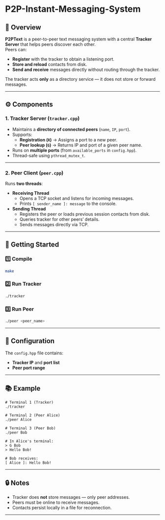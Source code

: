 # P2P-Instant-Messaging-System

## 📌 Overview
**P2PText** is a peer-to-peer text messaging system with a central **Tracker Server** that helps peers discover each other.  
Peers can:
- **Register** with the tracker to obtain a listening port.
- **Store and reload** contacts from disk.
- **Send and receive** messages directly without routing through the tracker.

The tracker acts **only** as a directory service — it does not store or forward messages.

---

## ⚙️ Components

### **1. Tracker Server (`tracker.cpp`)**
- Maintains a **directory of connected peers** (`name`, `IP`, `port`).
- Supports:
  - **Registration (`R`)** → Assigns a port to a new peer.
  - **Peer lookup (`G`)** → Returns IP and port of a given peer name.
- Runs on **multiple ports** (from `available_ports` in `config.hpp`).
- Thread-safe using `pthread_mutex_t`.

---

### **2. Peer Client (`peer.cpp`)**
Runs **two threads**:
- **Receiving Thread**
  - Opens a TCP socket and listens for incoming messages.
  - Prints `[ sender_name ]: message` to the console.
- **Sending Thread**
  - Registers the peer or loads previous session contacts from disk.
  - Queries tracker for other peers’ details.
  - Sends messages directly via TCP.

---


## 🚀 Getting Started

### 1️⃣ Compile
```bash
make
```

### 2️⃣ Run Tracker
```bash
./tracker
```

### 3️⃣ Run Peer
```bash
./peer <peer_name>
```

---

## 📄 Configuration
The `config.hpp` file contains:
- **Tracker IP** and **port list**
- **Peer port range**

---

## 📚 Example
```
# Terminal 1 (Tracker)
./tracker

# Terminal 2 (Peer Alice)
./peer Alice

# Terminal 3 (Peer Bob)
./peer Bob

# In Alice's terminal:
> G Bob
> Hello Bob!

# Bob receives:
[ Alice ]: Hello Bob!
```

---

## 🔒 Notes
- Tracker does **not** store messages — only peer addresses.
- Peers must be online to receive messages.
- Contacts persist locally in a file for reconnection.

---